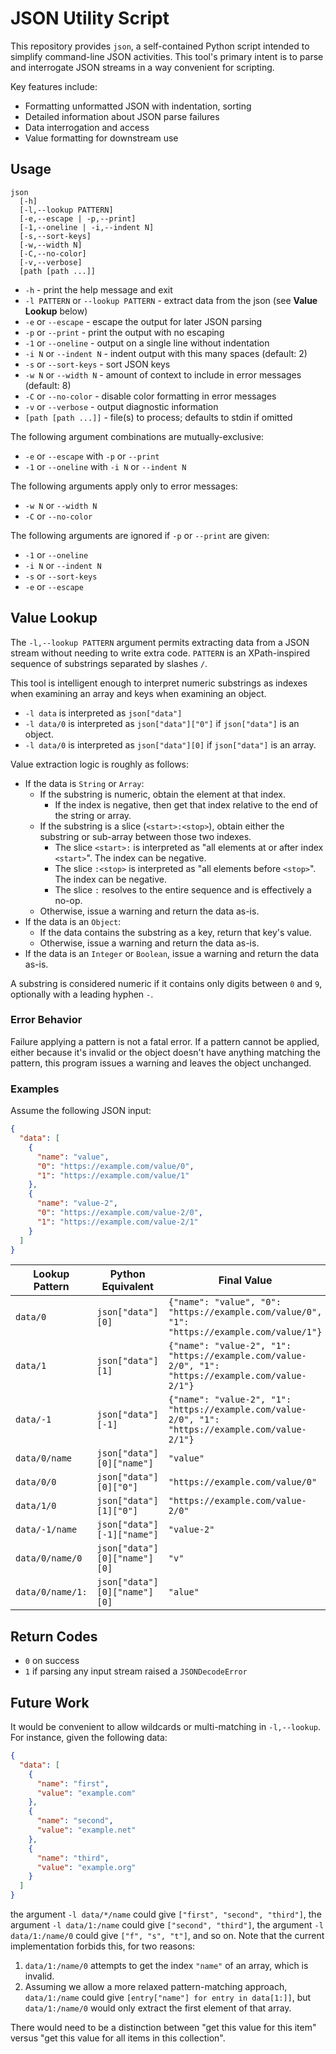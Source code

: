 # JSON Utility Script

This repository provides `json`, a self-contained Python script intended to simplify command-line JSON activities. This tool's primary intent is to parse and interrogate JSON streams in a way convenient for scripting.

Key features include:
 * Formatting unformatted JSON with indentation, sorting
 * Detailed information about JSON parse failures
 * Data interrogation and access
 * Value formatting for downstream use

## Usage

```
json
  [-h]
  [-l,--lookup PATTERN]
  [-e,--escape | -p,--print]
  [-1,--oneline | -i,--indent N]
  [-s,--sort-keys]
  [-w,--width N]
  [-C,--no-color]
  [-v,--verbose]
  [path [path ...]]
```

 * `-h` - print the help message and exit
 * `-l PATTERN` or `--lookup PATTERN` - extract data from the json (see <strong>Value Lookup</strong> below)
 * `-e` or `--escape` - escape the output for later JSON parsing
 * `-p` or `--print` - print the output with no escaping
 * `-1` or `--oneline` - output on a single line without indentation
 * `-i N` or `--indent N` - indent output with this many spaces (default: 2)
 * `-s` or `--sort-keys` - sort JSON keys
 * `-w N` or `--width N` - amount of context to include in error messages (default: 8)
 * `-C` or `--no-color` - disable color formatting in error messages
 * `-v` or `--verbose` - output diagnostic information
 * `[path [path ...]]` - file(s) to process; defaults to stdin if omitted

The following argument combinations are mutually-exclusive:
 * `-e` or `--escape` with `-p` or `--print`
 * `-1` or `--oneline` with `-i N` or `--indent N`

The following arguments apply only to error messages:
 * `-w N` or `--width N`
 * `-C` or `--no-color`

The following arguments are ignored if `-p` or `--print` are given:
 * `-1` or `--oneline`
 * `-i N` or `--indent N`
 * `-s` or `--sort-keys`
 * `-e` or `--escape`

## Value Lookup

The `-l,--lookup PATTERN` argument permits extracting data from a JSON stream without needing to write extra code. `PATTERN` is an XPath-inspired sequence of substrings separated by slashes `/`.

This tool is intelligent enough to interpret numeric substrings as indexes when examining an array and keys when examining an object.

 * `-l data` is interpreted as `json["data"]`
 * `-l data/0` is interpreted as `json["data"]["0"]` if `json["data"]` is an object.
 * `-l data/0` is interpreted as `json["data"][0]` if `json["data"]` is an array.

Value extraction logic is roughly as follows:
* If the data is `String` or `Array`:
  * If the substring is numeric, obtain the element at that index.
    * If the index is negative, then get that index relative to the end of the string or array.
  * If the substring is a slice (`<start>:<stop>`), obtain either the substring or sub-array between those two indexes.
    * The slice `<start>:` is interpreted as "all elements at or after index `<start>`". The index can be negative.
    * The slice `:<stop>` is interpreted as "all elements before `<stop>`". The index can be negative.
    * The slice `:` resolves to the entire sequence and is effectively a no-op.
  * Otherwise, issue a warning and return the data as-is.
* If the data is an `Object`:
  * If the data contains the substring as a key, return that key's value.
  * Otherwise, issue a warning and return the data as-is.
* If the data is an `Integer` or `Boolean`, issue a warning and return the data as-is.

A substring is considered numeric if it contains only digits between `0` and `9`, optionally with a leading hyphen `-`.

### Error Behavior

Failure applying a pattern is not a fatal error. If a pattern cannot be applied, either because it's invalid or the object doesn't have anything matching the pattern, this program issues a warning and leaves the object unchanged.

### Examples

Assume the following JSON input:
```json
{
  "data": [
    {
      "name": "value",
      "0": "https://example.com/value/0",
      "1": "https://example.com/value/1"
    },
    {
      "name": "value-2",
      "0": "https://example.com/value-2/0",
      "1": "https://example.com/value-2/1"
    }
  ]
}
```

| Lookup Pattern | Python Equivalent | Final Value |
| -------------- | ----------------- | ----------- |
| `data/0` | `json["data"][0]` | `{"name": "value", "0": "https://example.com/value/0", "1": "https://example.com/value/1"}` |
| `data/1` | `json["data"][1]` | `{"name": "value-2", "1": "https://example.com/value-2/0", "1": "https://example.com/value-2/1"}` |
| `data/-1` | `json["data"][-1]` | `{"name": "value-2", "1": "https://example.com/value-2/0", "1": "https://example.com/value-2/1"}` |
| `data/0/name` | `json["data"][0]["name"]` | `"value"` |
| `data/0/0` | `json["data"][0]["0"]` | `"https://example.com/value/0"` |
| `data/1/0` | `json["data"][1]["0"]` | `"https://example.com/value-2/0"` |
| `data/-1/name` | `json["data"][-1]["name"]` | `"value-2"` |
| `data/0/name/0` | `json["data"][0]["name"][0]` | `"v"` |
| `data/0/name/1:` | `json["data"][0]["name"][0]` | `"alue"` |

## Return Codes

 * `0` on success
 * `1` if parsing any input stream raised a `JSONDecodeError`

## Future Work

It would be convenient to allow wildcards or multi-matching in `-l,--lookup`. For instance, given the following data:
```json
{
  "data": [
    {
      "name": "first",
      "value": "example.com"
    },
    {
      "name": "second",
      "value": "example.net"
    },
    {
      "name": "third",
      "value": "example.org"
    }
  ]
}
```
the argument `-l data/*/name` could give `["first", "second", "third"]`, the argument `-l data/1:/name` could give `["second", "third"]`, the argument `-l data/1:/name/0` could give `["f", "s", "t"]`, and so on. Note that the current implementation forbids this, for two reasons:
 1. `data/1:/name/0` attempts to get the index `"name"` of an array, which is invalid.
 2. Assuming we allow a more relaxed pattern-matching approach, `data/1:/name` could give `[entry["name"] for entry in data[1:]]`, but `data/1:/name/0` would only extract the first element of that array.

There would need to be a distinction between "get this value for this item" versus "get this value for all items in this collection".
